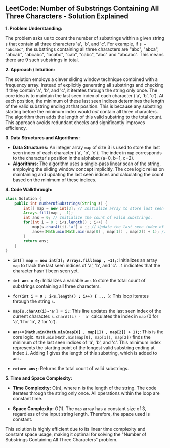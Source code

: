 ## LeetCode: Number of Substrings Containing All Three Characters - Solution Explained

**1. Problem Understanding:**

The problem asks us to count the number of substrings within a given string `s` that contain all three characters 'a', 'b', and 'c'.  For example, if `s = "abcabc"`, the substrings containing all three characters are "abc", "abca", "abcab", "abcabc", "bcabc", "cab", "cabc", "abc" and "abcabc". This means there are 9 such substrings in total.

**2. Approach / Intuition:**

The solution employs a clever sliding window technique combined with a frequency array. Instead of explicitly generating all substrings and checking if they contain 'a', 'b', and 'c', it iterates through the string only once.  The core idea is to maintain the last seen index of each character ('a', 'b', 'c').  At each position, the minimum of these last seen indices determines the length of the valid substring ending at that position.  This is because any substring starting before the minimum index would *not* contain all three characters.  The algorithm then adds the length of this valid substring to the total count.  This approach avoids redundant checks and significantly improves efficiency.

**3. Data Structures and Algorithms:**

* **Data Structures:** An integer array `map` of size 3 is used to store the last seen index of each character ('a', 'b', 'c').  The index in `map` corresponds to the character's position in the alphabet (a=0, b=1, c=2).
* **Algorithms:** The algorithm uses a single-pass linear scan of the string, employing the sliding window concept implicitly.  The core logic relies on maintaining and updating the last seen indices and calculating the count based on the minimum of these indices.

**4. Code Walkthrough:**

```java
class Solution {
    public int numberOfSubstrings(String s) {
        int[] map = new int[3]; // Initialize array to store last seen indices of 'a', 'b', 'c' (-1 indicates not seen yet).
        Arrays.fill(map , -1); 
        int ans = 0; // Initialize the count of valid substrings.
        for(int i = 0 ; i<s.length() ; i++) {
            map[s.charAt(i)-'a'] = i; // Update the last seen index of the current character.
            ans+=(Math.min(Math.min(map[0] , map[1]) , map[2]) + 1); // Add the length of valid substring ending at i.
        }
        return ans;
    }
}
```

* **`int[] map = new int[3]; Arrays.fill(map , -1);`**:  Initializes an array `map` to track the last seen indices of 'a', 'b', and 'c'.  `-1` indicates that the character hasn't been seen yet.

* **`int ans = 0;`**: Initializes a variable `ans` to store the total count of substrings containing all three characters.

* **`for(int i = 0 ; i<s.length() ; i++) { ... }`**: This loop iterates through the string `s`.

* **`map[s.charAt(i)-'a'] = i;`**: This line updates the last seen index of the current character.  `s.charAt(i) - 'a'` calculates the index in `map` (0 for 'a', 1 for 'b', 2 for 'c').

* **`ans+=(Math.min(Math.min(map[0] , map[1]) , map[2]) + 1);`**: This is the core logic.  `Math.min(Math.min(map[0], map[1]), map[2])` finds the minimum of the last seen indices of 'a', 'b', and 'c'.  This minimum index represents the starting point of the longest valid substring ending at index `i`. Adding 1 gives the length of this substring, which is added to `ans`.

* **`return ans;`**: Returns the total count of valid substrings.


**5. Time and Space Complexity:**

* **Time Complexity:** O(n), where n is the length of the string. The code iterates through the string only once.  All operations within the loop are constant time.

* **Space Complexity:** O(1). The `map` array has a constant size of 3, regardless of the input string length.  Therefore, the space used is constant.

This solution is highly efficient due to its linear time complexity and constant space usage, making it optimal for solving the "Number of Substrings Containing All Three Characters" problem.
